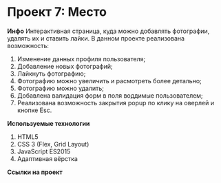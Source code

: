 # Проект 7: Место

**Инфо**
Интерактивная страница, куда можно добавлять фотографии, удалять их и ставить лайки.
В данном проекте реализована возможность:
1. Изменение данных профиля пользователя;
2. Добавление новых фотографий;
3. Лайкнуть фотографию;
4. Фотографию можно увеличить и расмотреть более детально;
5. Фотографию можно удалить;
6. Добавлена валидация форм в поля воддимые пользователем;
7. Реализована возможность закрытия popup по клику на оверлей и кнопке Esc.

**Используемые технологии**

1. HTML5
2. CSS 3 (Flex, Grid Layout)
3. JavaScript ES2015
4. Адаптивная вёрстка

**Ссылки на проект**
